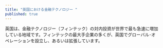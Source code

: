 ```yaml
---
title: "英国における金融テクノロジー "
published: true
---
```

英国は、金融テクノロジー（フィンテック）の対内投資が世界で最も急速に増加している地域です。フィンテックの最大手企業の多くが、英国でグローバル･オペレーションを設立し、あるいは拡張しています。

